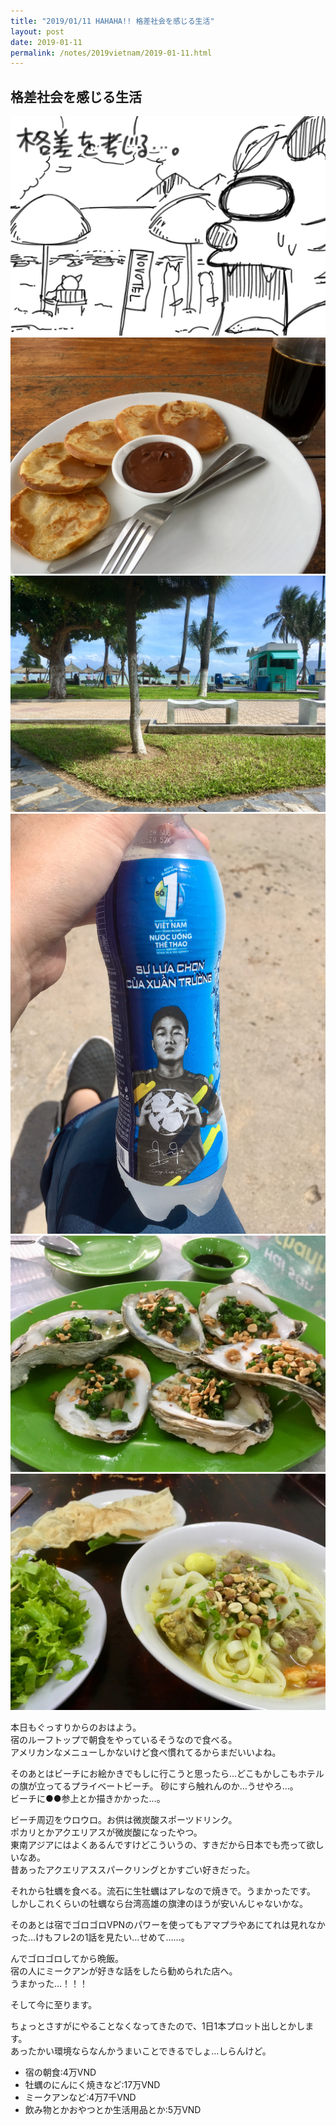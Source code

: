 ```yaml
---
title: "2019/01/11 HAHAHA!! 格差社会を感じる生活"
layout: post
date: 2019-01-11
permalink: /notes/2019vietnam/2019-01-11.html
---
```


## 格差社会を感じる生活

![ニャチャン](images/74.jpeg "ニャチャン") 
![ニャチャン](images/75.jpeg "ニャチャン") 
![ニャチャン](images/76.jpeg "ニャチャン") 
![ニャチャン](images/77.jpeg "ニャチャン") 
![ニャチャン](images/78.jpeg "ニャチャン") 
![ニャチャン](images/79.jpeg "ニャチャン") 

本日もぐっすりからのおはよう。  
宿のルーフトップで朝食をやっているそうなので食べる。  
アメリカンなメニューしかないけど食べ慣れてるからまだいいよね。  
  
そのあとはビーチにお絵かきでもしに行こうと思ったら…どこもかしこもホテルの旗が立ってるプライベートビーチ。
砂にすら触れんのか…うせやろ…。  
ビーチに●●参上とか描きかかった…。  
  
ビーチ周辺をウロウロ。お供は微炭酸スポーツドリンク。  
ポカリとかアクエリアスが微炭酸になったやつ。  
東南アジアにはよくあるんですけどこういうの、すきだから日本でも売って欲しいなあ。  
昔あったアクエリアススパークリングとかすごい好きだった。  
  
それから牡蠣を食べる。流石に生牡蠣はアレなので焼きで。うまかったです。  
しかしこれくらいの牡蠣なら台湾高雄の旗津のほうが安いんじゃないかな。  
  
そのあとは宿でゴロゴロVPNのパワーを使ってもアマプラやあにてれは見れなかった…けもフレ2の1話を見たい…せめて……。
  
んでゴロゴロしてから晩飯。  
宿の人にミークアンが好きな話をしたら勧められた店へ。  
うまかった…！！！  
  
そして今に至ります。  
  
ちょっとさすがにやることなくなってきたので、1日1本プロット出しとかします。  
あったかい環境ならなんかうまいことできるでしょ…しらんけど。  


- 宿の朝食:4万VND
- 牡蠣のにんにく焼きなど:17万VND
- ミークアンなど:4万7千VND
- 飲み物とかおやつとか生活用品とか:5万VND